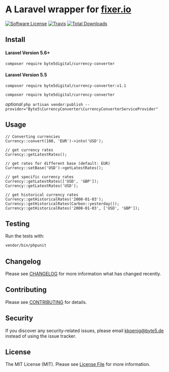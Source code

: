 # A Laravel wrapper for [fixer.io](https://fixer.io)

[![Software License](https://img.shields.io/badge/license-MIT-brightgreen.svg?style=flat-square)](LICENSE.md)
[![Travis](https://img.shields.io/travis/byte5digital/currency-converter.svg?style=flat-square)]()
[![Total Downloads](https://img.shields.io/packagist/dt/byte5digital/currency-converter.svg?style=flat-square)](https://packagist.org/packages/byte5digital/currency-converter)

## Install
#### Laravel Version 5.6+
`composer require byte5digital/currency-converter`

#### Laravel Version 5.5
`composer require byte5digital/currency-converter:v1.1`

`composer require byte5digital/currency-converter`

*optional*
`php artisan vendor:publish --provider="Byte5\CurrencyConverter\CurrencyConverterServiceProvider"`

## Usage
```
// Converting currencies
Currency::convert(100, 'EUR')->into('USD');

// get currency rates
Currency::getLatestRates();

// get rates for different base (default: EUR)
Currency::setBase('USD')->getLatestRates();

// get specific currency rates
Currency::getLatestRates(['USD', 'GBP']);
Currency::getLatestRates('USD');

// get historical currency rates
Currency::getHistoricalRates('2000-01-03');
Currency::getHistoricalRates(Carbon::yesterday());
Currency::getHistoricalRates('2000-01-03', ['USD', 'GBP']);
```

## Testing
Run the tests with:

``` bash
vendor/bin/phpunit
```

## Changelog

Please see [CHANGELOG](CHANGELOG.md) for more information what has changed recently.

## Contributing

Please see [CONTRIBUTING](CONTRIBUTING.md) for details.

## Security
If you discover any security-related issues, please email kkoenig@byte5.de instead of using the issue tracker.

## License
The MIT License (MIT). Please see [License File](/LICENSE.md) for more information.
